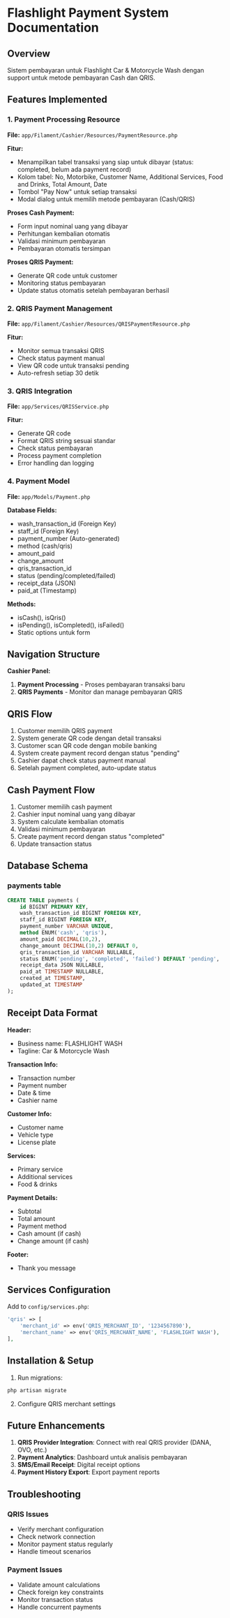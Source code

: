 # Flashlight Payment System Documentation

## Overview

Sistem pembayaran untuk Flashlight Car & Motorcycle Wash dengan support untuk metode pembayaran Cash dan QRIS.

## Features Implemented

### 1. Payment Processing Resource

**File:** `app/Filament/Cashier/Resources/PaymentResource.php`

**Fitur:**

-   Menampilkan tabel transaksi yang siap untuk dibayar (status: completed, belum ada payment record)
-   Kolom tabel: No, Motorbike, Customer Name, Additional Services, Food and Drinks, Total Amount, Date
-   Tombol "Pay Now" untuk setiap transaksi
-   Modal dialog untuk memilih metode pembayaran (Cash/QRIS)

**Proses Cash Payment:**

-   Form input nominal uang yang dibayar
-   Perhitungan kembalian otomatis
-   Validasi minimum pembayaran
-   Pembayaran otomatis tersimpan

**Proses QRIS Payment:**

-   Generate QR code untuk customer
-   Monitoring status pembayaran
-   Update status otomatis setelah pembayaran berhasil

### 2. QRIS Payment Management

**File:** `app/Filament/Cashier/Resources/QRISPaymentResource.php`

**Fitur:**

-   Monitor semua transaksi QRIS
-   Check status payment manual
-   View QR code untuk transaksi pending
-   Auto-refresh setiap 30 detik

### 3. QRIS Integration

**File:** `app/Services/QRISService.php`

**Fitur:**

-   Generate QR code
-   Format QRIS string sesuai standar
-   Check status pembayaran
-   Process payment completion
-   Error handling dan logging

### 4. Payment Model

**File:** `app/Models/Payment.php`

**Database Fields:**

-   wash_transaction_id (Foreign Key)
-   staff_id (Foreign Key)
-   payment_number (Auto-generated)
-   method (cash/qris)
-   amount_paid
-   change_amount
-   qris_transaction_id
-   status (pending/completed/failed)
-   receipt_data (JSON)
-   paid_at (Timestamp)

**Methods:**

-   isCash(), isQris()
-   isPending(), isCompleted(), isFailed()
-   Static options untuk form

## Navigation Structure

**Cashier Panel:**

1. **Payment Processing** - Proses pembayaran transaksi baru
2. **QRIS Payments** - Monitor dan manage pembayaran QRIS

## QRIS Flow

1. Customer memilih QRIS payment
2. System generate QR code dengan detail transaksi
3. Customer scan QR code dengan mobile banking
4. System create payment record dengan status "pending"
5. Cashier dapat check status payment manual
6. Setelah payment completed, auto-update status

## Cash Payment Flow

1. Customer memilih cash payment
2. Cashier input nominal uang yang dibayar
3. System calculate kembalian otomatis
4. Validasi minimum pembayaran
5. Create payment record dengan status "completed"
6. Update transaction status

## Database Schema

### payments table

```sql
CREATE TABLE payments (
    id BIGINT PRIMARY KEY,
    wash_transaction_id BIGINT FOREIGN KEY,
    staff_id BIGINT FOREIGN KEY,
    payment_number VARCHAR UNIQUE,
    method ENUM('cash', 'qris'),
    amount_paid DECIMAL(10,2),
    change_amount DECIMAL(10,2) DEFAULT 0,
    qris_transaction_id VARCHAR NULLABLE,
    status ENUM('pending', 'completed', 'failed') DEFAULT 'pending',
    receipt_data JSON NULLABLE,
    paid_at TIMESTAMP NULLABLE,
    created_at TIMESTAMP,
    updated_at TIMESTAMP
);
```

## Receipt Data Format

**Header:**

-   Business name: FLASHLIGHT WASH
-   Tagline: Car & Motorcycle Wash

**Transaction Info:**

-   Transaction number
-   Payment number
-   Date & time
-   Cashier name

**Customer Info:**

-   Customer name
-   Vehicle type
-   License plate

**Services:**

-   Primary service
-   Additional services
-   Food & drinks

**Payment Details:**

-   Subtotal
-   Total amount
-   Payment method
-   Cash amount (if cash)
-   Change amount (if cash)

**Footer:**

-   Thank you message

## Services Configuration

Add to `config/services.php`:

```php
'qris' => [
    'merchant_id' => env('QRIS_MERCHANT_ID', '1234567890'),
    'merchant_name' => env('QRIS_MERCHANT_NAME', 'FLASHLIGHT WASH'),
],
```

## Installation & Setup

1. Run migrations:

```bash
php artisan migrate
```

2. Configure QRIS merchant settings

## Future Enhancements

1. **QRIS Provider Integration**: Connect with real QRIS provider (DANA, OVO, etc.)
2. **Payment Analytics**: Dashboard untuk analisis pembayaran
3. **SMS/Email Receipt**: Digital receipt options
4. **Payment History Export**: Export payment reports

## Troubleshooting

### QRIS Issues

-   Verify merchant configuration
-   Check network connection
-   Monitor payment status regularly
-   Handle timeout scenarios

### Payment Issues

-   Validate amount calculations
-   Check foreign key constraints
-   Monitor transaction status
-   Handle concurrent payments
